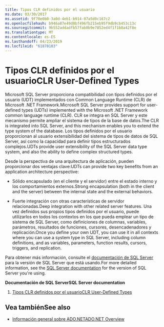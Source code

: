 ```yaml
---
title: Tipos CLR definidos por el usuario
ms.date: 03/30/2017
ms.assetid: 9f70e0b0-3a0d-4eb1-b914-07a5d0c167c2
ms.openlocfilehash: b946a87e49d8bf496fb215eb95f9db9cb453c13c
ms.sourcegitcommit: 9b552addadfb57fab0b9e7852ed4f1f1b8a42f8e
ms.translationtype: MT
ms.contentlocale: es-ES
ms.lasthandoff: 04/23/2019
ms.locfileid: "61878103"
---
```

# <a name="clr-user-defined-types"></a><span data-ttu-id="313d1-102">Tipos CLR definidos por el usuario</span><span class="sxs-lookup"><span data-stu-id="313d1-102">CLR User-Defined Types</span></span>
<span data-ttu-id="313d1-103">Microsoft SQL Server proporciona compatibilidad con tipos definidos por el usuario (UDT) implementados con Common Language Runtime (CLR) de Microsoft .NET Framework.</span><span class="sxs-lookup"><span data-stu-id="313d1-103">Microsoft SQL Server provides support for user-defined types (UDTs) implemented with the Microsoft .NET Framework common language runtime (CLR).</span></span> <span data-ttu-id="313d1-104">CLR se integra en SQL Server y este mecanismo permite ampliar el sistema de tipos de la base de datos.</span><span class="sxs-lookup"><span data-stu-id="313d1-104">The CLR is integrated into SQL Server, and this mechanism enables you to extend the type system of the database.</span></span> <span data-ttu-id="313d1-105">Los tipos definidos por el usuario proporcionan al usuario extensibilidad del sistema de tipos de datos de SQL Server, así como la capacidad para definir tipos estructurados complejos.</span><span class="sxs-lookup"><span data-stu-id="313d1-105">UDTs provide user extensibility of the SQL Server data type system, and also the ability to define complex structured types.</span></span>  
  
 <span data-ttu-id="313d1-106">Desde la perspectiva de una arquitectura de aplicación, pueden proporcionar dos ventajas clave:</span><span class="sxs-lookup"><span data-stu-id="313d1-106">UDTs can provide two key benefits from an application architecture perspective:</span></span>  
  
-   <span data-ttu-id="313d1-107">Sólido encapsulado (en el cliente y el servidor) entre el estado interno y los comportamientos externos.</span><span class="sxs-lookup"><span data-stu-id="313d1-107">Strong encapsulation (both in the client and the server) between the internal state and the external behaviors.</span></span>  
  
-   <span data-ttu-id="313d1-108">Fuerte integración con otras características de servidor relacionadas.</span><span class="sxs-lookup"><span data-stu-id="313d1-108">Deep integration with other related server features.</span></span> <span data-ttu-id="313d1-109">Una vez definidos sus propios tipos definidos por el usuario, puede utilizarlos en todos los contextos en los que pueda emplear un tipo de sistema de SQL Server, como definiciones de columnas, variables, parámetros, resultados de funciones, cursores, desencadenadores y replicación.</span><span class="sxs-lookup"><span data-stu-id="313d1-109">Once you define your own UDT, you can use it in all contexts where you can use a system type in SQL Server, including column definitions, and as variables, parameters, function results, cursors, triggers, and replication.</span></span>  
  
 <span data-ttu-id="313d1-110">Para obtener más información, consulte el [documentación de SQL Server](/sql) para la versión de SQL Server que está usando.</span><span class="sxs-lookup"><span data-stu-id="313d1-110">For more detailed information, see the [SQL Server documentation](/sql) for the version of SQL Server you're using.</span></span>
  
 <span data-ttu-id="313d1-111">**Documentación de SQL Server**</span><span class="sxs-lookup"><span data-stu-id="313d1-111">**SQL Server documentation**</span></span>
  
1. [<span data-ttu-id="313d1-112">Tipos CLR definidos por el usuario</span><span class="sxs-lookup"><span data-stu-id="313d1-112">CLR User-Defined Types</span></span>](/sql/relational-databases/clr-integration-database-objects-user-defined-types/clr-user-defined-types)  
  
## <a name="see-also"></a><span data-ttu-id="313d1-113">Vea también</span><span class="sxs-lookup"><span data-stu-id="313d1-113">See also</span></span>

- [<span data-ttu-id="313d1-114">Información general sobre ADO.NET</span><span class="sxs-lookup"><span data-stu-id="313d1-114">ADO.NET Overview</span></span>](../ado-net-overview.md)
